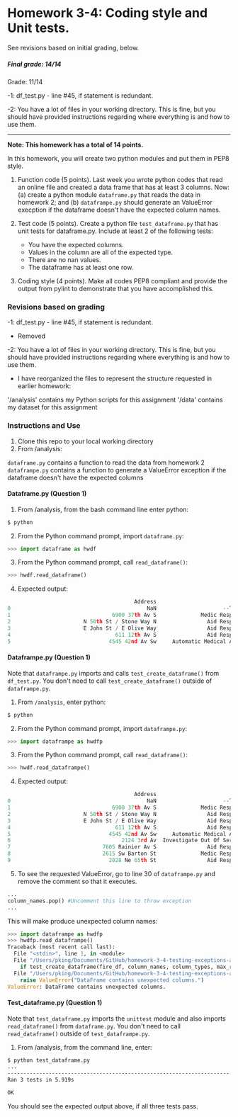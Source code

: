 # Homework 3-4: Coding style and Unit tests.

See revisions based on initial grading, below.

##### Final grade: 14/14  


Grade: 11/14   

-1: df_test.py - line #45, if statement is redundant.    

-2: You have a lot of files in your working directory. This is fine, but you should have provided instructions regarding where everything is and how to use them.   


-------

**Note: This homework has a total of 14 points.**

In this homework, you will create two python modules and put them in PEP8 style.

1. Function code (5 points). Last week you wrote python codes that read an online file and created a data frame that has at least 3 columns. Now: (a) create a python module ``dataframe.py`` that reads the data in homework 2;  and (b) ``dataframpe.py`` should generate an ValueError execption if the dataframe doesn't have the expected column names.

1. Test code (5 points). Create a python file ``test_dataframe.py`` that has unit tests for dataframe.py. Include at least 2 of the following tests:

   - You have the expected columns.
   - Values in the column are all of the expected type.
   - There are no nan values.
   - The dataframe has at least one row.
   
1. Coding style (4 points). Make all codes PEP8 compliant and provide the output from pylint to demonstrate that you have accomplished this.

### Revisions based on grading

-1: df_test.py - line #45, if statement is redundant.

* Removed

-2: You have a lot of files in your working directory. This is fine, but you should have provided instructions regarding where everything is and how to use them.   

* I have reorganized the files to represent the structure requested in earlier homework:

'/analysis' contains my Python scripts for this assignment
'/data' contains my dataset for this assignment

### Instructions and Use

1. Clone this repo to your local working directory
2. From /analysis:

``dataframe.py`` contains a function to read the data from homework 2
``dataframpe.py`` contains a function to generate a ValueError exception if the dataframe doesn't have the expected columns

#### Dataframe.py (Question 1)

1. From /analysis, from the bash command line enter python:

```bash
$ python
```
2. From the Python command prompt, import ``dataframe.py``:
```python
>>> import dataframe as hwdf
```
3. From the Python command prompt, call ``read_dataframe()``:
```python
>>> hwdf.read_dataframe()
```
4. Expected output:
```python
                                        Address                        Type       ...                  Report Location  Incident Number
0                                           NaN                     --T::00       ...                              NaN              NaN
1                                6900 37th Av S              Medic Response       ...         (47.540683, -122.286131)       F110104166
2                       N 50th St / Stone Way N                Aid Response       ...         (47.665034, -122.340207)       F110104164
3                       E John St / E Olive Way                Aid Response       ...         (47.619575, -122.324257)       F110104165
4                                 611 12th Av S                Aid Response       ...         (47.597406, -122.317228)       F110104162
5                               4545 42nd Av Sw     Automatic Medical Alarm       ...         (47.562472, -122.385455)       F110104161
```

#### Dataframpe.py (Question 1)

Note that ``dataframpe.py`` imports and calls ``test_create_dataframe()`` from ``df_test.py``. You don't need to call ``test_create_dataframe()`` outside of ``dataframpe.py``.

1. From ``/analysis``, enter python:

```bash
$ python
```
2. From the Python command prompt, import ``dataframpe.py``:
```python
>>> import dataframpe as hwdfp
```
3. From the Python command prompt, call ``read_dataframe()``:
```python
>>> hwdf.read_dataframpe()
```
4. Expected output:
```python
                                        Address                        Type       ...                  Report Location  Incident Number
0                                           NaN                     --T::00       ...                              NaN              NaN
1                                6900 37th Av S              Medic Response       ...         (47.540683, -122.286131)       F110104166
2                       N 50th St / Stone Way N                Aid Response       ...         (47.665034, -122.340207)       F110104164
3                       E John St / E Olive Way                Aid Response       ...         (47.619575, -122.324257)       F110104165
4                                 611 12th Av S                Aid Response       ...         (47.597406, -122.317228)       F110104162
5                               4545 42nd Av Sw     Automatic Medical Alarm       ...         (47.562472, -122.385455)       F110104161
6                                   2124 3rd Av  Investigate Out Of Service       ...         (47.613347, -122.342498)       F110104160
7                             7605 Rainier Av S                Aid Response       ...         (47.534478, -122.269989)       F110104159
8                             2615 Sw Barton St              Medic Response       ...         (47.521023, -122.366095)       F110104158
9                               2028 Ne 65th St                Aid Response       ...         (47.675778, -122.305907)       F110104156...
```
5. To see the requested ValueError, go to line 30 of ``dataframpe.py`` and remove the comment so that it executes. 
```python
...
column_names.pop() #Uncomment this line to throw exception
...
```

This will make produce unexpected column names:
```python
>>> import dataframpe as hwdfp
>>> hwdfp.read_dataframpe()
Traceback (most recent call last):
  File "<stdin>", line 1, in <module>
  File "/Users/pking/Documents/GitHub/homework-3-4-testing-exceptions-and-coding-style-PKing70/analysis/dataframpe.py", line 32, in read_dataframpe
    if test_create_dataframe(fire_df, column_names, column_types, max_row_count):
  File "/Users/pking/Documents/GitHub/homework-3-4-testing-exceptions-and-coding-style-PKing70/analysis/df_test.py", line 44, in test_create_dataframe
    raise ValueError("DataFrame contains unexpected columns.")
ValueError: DataFrame contains unexpected columns.
```

#### Test_dataframe.py (Question 1)

Note that ``test_dataframe.py`` imports the ``unittest`` module and also imports ``read_dataframe()`` from ``dataframe.py``. You don't need to call ``read_dataframe()`` outside of ``test_dataframpe.py``.

1. From /analysis, from the command line, enter:

```bash
$ python test_dataframe.py
...
----------------------------------------------------------------------
Ran 3 tests in 5.919s

OK
```
You should see the expected output above, if all three tests pass.
